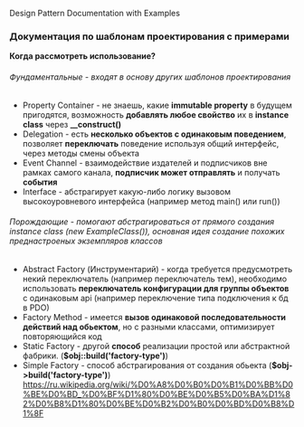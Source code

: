 Design Pattern Documentation with Examples

### **Документация по шаблонам проектирования с примерами**

**Когда рассмотреть использование?**
###### Фундаментальные - входят в основу других шаблонов проектирования
- Property Container - не знаешь, какие **immutable property** в будущем пригодятся, возможность **добавлять любое свойство** их в **instance class** через
  **__construct()**
- Delegation - есть **несколько объектов с одинаковым поведением**, позволяет **переключать** поведение используя общий интерфейс, через методы смены объекта
- Event Channel - взаимодействие издателей и подписчиков вне рамках самого канала, **подписчик может отправлять** и получать **события**
- Interface - абстрагирует какую-либо логику вызовом высокоуровневого интерфейса (например метод main() или run())

###### Порождающие - помогают абстрагироваться от прямого создания instance class (new ExampleClass()), основная идея создание похожих преднастроеных экземпляров классов
- Abstract Factory (Инструментарий) - когда требуется предусмотреть некий переключатель (например переключатель тем), необходимо использовать **переключатель конфигурации для группы объектов** с одинаковым api (например переключение типа подключения к бд в PDO)
- Factory Method - имеется **вызов одинаковой последовательности действий над обьектом**, но с разными классами, оптимизирует повторяющийся код
- Static Factory - другой **способ** реализации простой или абстрактной фабрики. (**$obj::build('factory-type')**)
- Simple Factory - способ абстрагирования от создания обьекта (**$obj->build('factory-type')**)
https://ru.wikipedia.org/wiki/%D0%A8%D0%B0%D0%B1%D0%BB%D0%BE%D0%BD_%D0%BF%D1%80%D0%BE%D0%B5%D0%BA%D1%82%D0%B8%D1%80%D0%BE%D0%B2%D0%B0%D0%BD%D0%B8%D1%8F